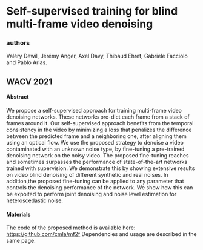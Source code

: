 # Self-supervised training for blind multi-frame video denoising

### authors 
Valéry Dewil, Jérémy Anger, Axel Davy, Thibaud Ehret, Gabriele Facciolo and Pablo Arias.

## WACV 2021

#### Abstract 

We  propose  a  self-supervised  approach  for  training multi-frame video denoising networks. These networks pre-dict each frame from a stack of frames around it.  Our self-supervised approach benefits from the temporal consistency in the video by minimizing a loss that penalizes the difference between the predicted frame and a neighboring one, after aligning them using an optical flow.  We use the proposed  strategy  to  denoise  a  video  contaminated  with  an unknown  noise  type,  by  fine-tuning  a  pre-trained  denoising network on the noisy video.  The proposed fine-tuning reaches and sometimes surpasses the performance of state-of-the-art  networks  trained  with  supervision.   We  demonstrate this by showing extensive results on video blind denoising of different synthetic and real noises.  In addition,the proposed fine-tuning can be applied to any parameter that controls the denoising performance of the network. We show how this can be expoited to perform joint denoising and noise level estimation for heteroscedastic noise.

#### Materials

The code of the proposed method is available here:
https://github.com/cmla/mf2f
Dependencies and usage are described in the same page.
